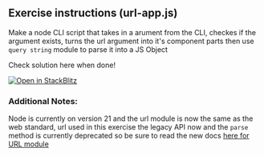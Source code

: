 ## Exercise instructions (url-app.js)

Make a node CLI script that takes in a arument from the CLI, checkes if the argument exists, turns the url argument into it's component parts then use `query string` module to parse it into a JS Object


Check solution here when done!

<a href="https://stackblitz.com/edit/stackblitz-starters-myn8hz?file=url-app.js">
  <img
    alt="Open in StackBlitz"
    src="https://developer.stackblitz.com/img/open_in_stackblitz.svg"
  />
</a>

### Additional Notes:

Node is currently on version 21 and the url module is now the same as the web standard, url used in this exercise the legacy API now and the `parse` method is currently
deprecated so be sure to read the new docs [here for URL module](https://nodejs.org/api/url.html#class-url)